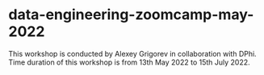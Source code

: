 # data-engineering-zoomcamp-may-2022
This workshop is conducted by Alexey Grigorev in collaboration with DPhi. Time duration of this workshop is from 13th May 2022 to 15th July 2022.
